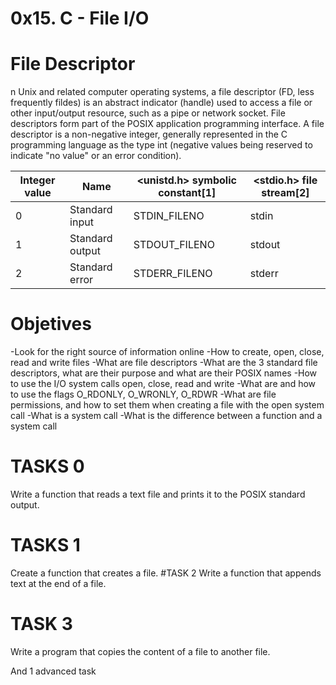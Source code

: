 # **0x15. C - File I/O**

# **File Descriptor**
n Unix and related computer operating systems, a file descriptor (FD, less frequently fildes) is an abstract indicator (handle) used to access a file or other input/output resource, such as a pipe or network socket. File descriptors form part of the POSIX application programming interface. A file descriptor is a non-negative integer, generally represented in the C programming language as the type int (negative values being reserved to indicate "no value" or an error condition).


|Integer value	|   Name	 |   <unistd.h> symbolic constant[1]	|  <stdio.h> file stream[2] |
|----------|----------|--------|------------|
|0	|Standard input	   | STDIN_FILENO	|stdin |
|1	|Standard output	|    STDOUT_FILENO	|stdout|
|2	|Standard error	 |   STDERR_FILENO	|stderr|


# **Objetives**

-Look for the right source of information online
-How to create, open, close, read and write files
-What are file descriptors
-What are the 3 standard file descriptors, what are their purpose and what are their POSIX names
-How to use the I/O system calls open, close, read and write
-What are and how to use the flags O_RDONLY, O_WRONLY, O_RDWR
-What are file permissions, and how to set them when creating a file with the open system call
-What is a system call
-What is the difference between a function and a system call

# TASKS 0
Write a function that reads a text file and prints it to the POSIX standard output.
# TASKS 1
Create a function that creates a file.
#TASK 2
Write a function that appends text at the end of a file.
# TASK 3
Write a program that copies the content of a file to another file.

And 1 advanced task
